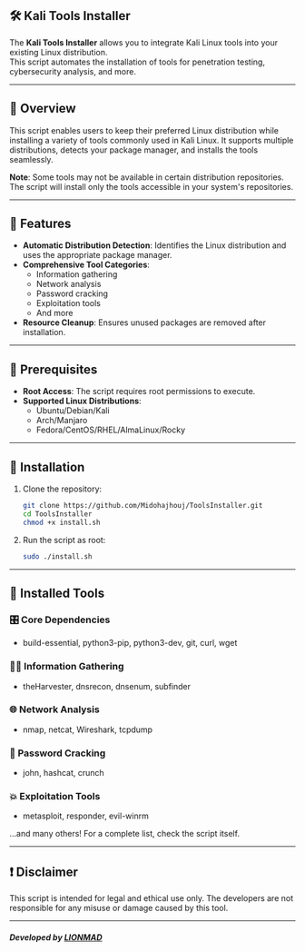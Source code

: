 ## 🛠️ Kali Tools Installer  

The **Kali Tools Installer** allows you to integrate Kali Linux tools into your existing Linux distribution.  
This script automates the installation of tools for penetration testing, cybersecurity analysis, and more.  

---

## 📝 Overview  

This script enables users to keep their preferred Linux distribution while installing a variety of tools commonly used in Kali Linux. It supports multiple distributions, detects your package manager, and installs the tools seamlessly.  

**Note**: Some tools may not be available in certain distribution repositories. The script will install only the tools accessible in your system's repositories.  

---

## 🎯 Features  

- **Automatic Distribution Detection**: Identifies the Linux distribution and uses the appropriate package manager.  
- **Comprehensive Tool Categories**:  
  - Information gathering  
  - Network analysis  
  - Password cracking  
  - Exploitation tools  
  - And more  
- **Resource Cleanup**: Ensures unused packages are removed after installation.  

---

## 🛑 Prerequisites  

- **Root Access**: The script requires root permissions to execute.  
- **Supported Linux Distributions**:  
  - Ubuntu/Debian/Kali  
  - Arch/Manjaro  
  - Fedora/CentOS/RHEL/AlmaLinux/Rocky  

---

## 🚀 Installation  

1. Clone the repository:  
   ```bash
   git clone https://github.com/Midohajhouj/ToolsInstaller.git
   cd ToolsInstaller
   chmod +x install.sh
   ```
2. Run the script as root:  
   ```bash
   sudo ./install.sh
   ```  

---

## 🧰 Installed Tools  

### 🎛 Core Dependencies  
- build-essential, python3-pip, python3-dev, git, curl, wget  

### 🕵️‍♂️ Information Gathering  
- theHarvester, dnsrecon, dnsenum, subfinder  

### 🌐 Network Analysis  
- nmap, netcat, Wireshark, tcpdump  

### 🔐 Password Cracking  
- john, hashcat, crunch  

### 💥 Exploitation Tools  
- metasploit, responder, evil-winrm  

…and many others! For a complete list, check the script itself.  

---

## ❗ Disclaimer  

This script is intended for legal and ethical use only. The developers are not responsible for any misuse or damage caused by this tool.  

---

#### *Developed by [LIONMAD](https://github.com/Midohajhouj)*  
